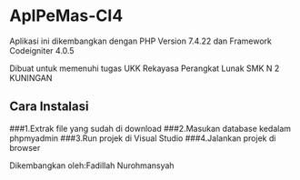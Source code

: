 # AplPeMas-CI4

 Aplikasi ini dikembangkan dengan PHP Version 7.4.22 dan Framework Codeigniter 4.0.5
 
 Dibuat untuk memenuhi tugas UKK Rekayasa Perangkat Lunak SMK N 2 KUNINGAN
## Cara Instalasi

###1.Extrak file yang sudah di download
###2.Masukan database kedalam phpmyadmin
###3.Run projek di Visual Studio
###4.Jalankan projek di browser 

Dikembangkan oleh:Fadillah Nurohmansyah
